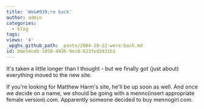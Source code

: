 ```yaml
---
title: 'We&#039;re back'
author: admin
categories:
  - blog
tags: 
views: '4'
_wpghs_github_path: _posts/2004-10-22-were-back.md
id: b6e54ceb-1058-4936-9ec6-623fed2431b1
---
```

<p>It's taken a little longer than I thought - but we finally got (just about) everything moved to the new site.</p>
<p>If you're looking for Matthew Harm's site, he'll be up soon as well.  And once we decide on a name, we should be going with a menno(insert appropriate female version).com.  Apparently someone decided to buy mennogirl.com.</p>
